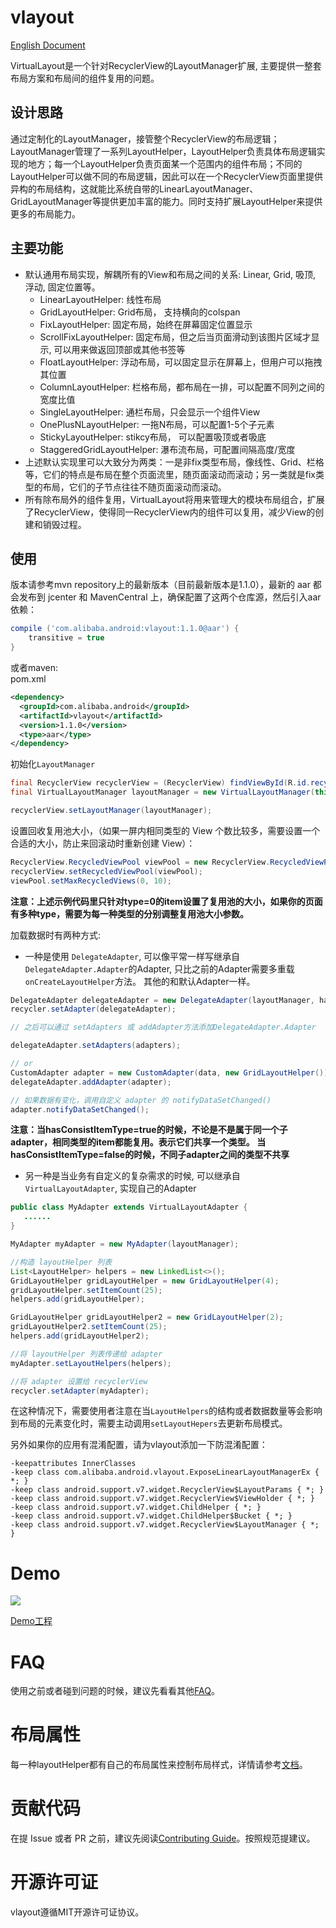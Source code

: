# vlayout

[English Document](README.md)

VirtualLayout是一个针对RecyclerView的LayoutManager扩展, 主要提供一整套布局方案和布局间的组件复用的问题。

## 设计思路

通过定制化的LayoutManager，接管整个RecyclerView的布局逻辑；LayoutManager管理了一系列LayoutHelper，LayoutHelper负责具体布局逻辑实现的地方；每一个LayoutHelper负责页面某一个范围内的组件布局；不同的LayoutHelper可以做不同的布局逻辑，因此可以在一个RecyclerView页面里提供异构的布局结构，这就能比系统自带的LinearLayoutManager、GridLayoutManager等提供更加丰富的能力。同时支持扩展LayoutHelper来提供更多的布局能力。

## 主要功能

 * 默认通用布局实现，解耦所有的View和布局之间的关系: Linear, Grid, 吸顶, 浮动, 固定位置等。
	* LinearLayoutHelper: 线性布局
	* GridLayoutHelper:  Grid布局， 支持横向的colspan
	* FixLayoutHelper: 固定布局，始终在屏幕固定位置显示
	* ScrollFixLayoutHelper: 固定布局，但之后当页面滑动到该图片区域才显示, 可以用来做返回顶部或其他书签等
	* FloatLayoutHelper: 浮动布局，可以固定显示在屏幕上，但用户可以拖拽其位置
	* ColumnLayoutHelper: 栏格布局，都布局在一排，可以配置不同列之间的宽度比值
	* SingleLayoutHelper: 通栏布局，只会显示一个组件View
	* OnePlusNLayoutHelper: 一拖N布局，可以配置1-5个子元素
	* StickyLayoutHelper: stikcy布局， 可以配置吸顶或者吸底
	* StaggeredGridLayoutHelper: 瀑布流布局，可配置间隔高度/宽度
 * 上述默认实现里可以大致分为两类：一是非fix类型布局，像线性、Grid、栏格等，它们的特点是布局在整个页面流里，随页面滚动而滚动；另一类就是fix类型的布局，它们的子节点往往不随页面滚动而滚动。
 * 所有除布局外的组件复用，VirtualLayout将用来管理大的模块布局组合，扩展了RecyclerView，使得同一RecyclerView内的组件可以复用，减少View的创建和销毁过程。


## 使用

版本请参考mvn repository上的最新版本（目前最新版本是1.1.0），最新的 aar 都会发布到 jcenter 和 MavenCentral 上，确保配置了这两个仓库源，然后引入aar依赖：

``` gradle 
compile ('com.alibaba.android:vlayout:1.1.0@aar') {
	transitive = true
}
```

或者maven:  
pom.xml
``` xml
<dependency>
  <groupId>com.alibaba.android</groupId>
  <artifactId>vlayout</artifactId>
  <version>1.1.0</version>
  <type>aar</type>
</dependency>
```


初始化```LayoutManager```

``` java
final RecyclerView recyclerView = (RecyclerView) findViewById(R.id.recycler_view);
final VirtualLayoutManager layoutManager = new VirtualLayoutManager(this);

recyclerView.setLayoutManager(layoutManager);
```

设置回收复用池大小，（如果一屏内相同类型的 View 个数比较多，需要设置一个合适的大小，防止来回滚动时重新创建 View）：

``` java
RecyclerView.RecycledViewPool viewPool = new RecyclerView.RecycledViewPool();
recyclerView.setRecycledViewPool(viewPool);
viewPool.setMaxRecycledViews(0, 10);

```

**注意：上述示例代码里只针对type=0的item设置了复用池的大小，如果你的页面有多种type，需要为每一种类型的分别调整复用池大小参数。**

加载数据时有两种方式:

* 一种是使用 ```DelegateAdapter```, 可以像平常一样写继承自```DelegateAdapter.Adapter```的Adapter, 只比之前的Adapter需要多重载```onCreateLayoutHelper```方法。
其他的和默认Adapter一样。

``` java
DelegateAdapter delegateAdapter = new DelegateAdapter(layoutManager, hasConsistItemType);
recycler.setAdapter(delegateAdapter);

// 之后可以通过 setAdapters 或 addAdapter方法添加DelegateAdapter.Adapter

delegateAdapter.setAdapters(adapters);

// or
CustomAdapter adapter = new CustomAdapter(data, new GridLayoutHelper());
delegateAdapter.addAdapter(adapter);

// 如果数据有变化，调用自定义 adapter 的 notifyDataSetChanged()
adapter.notifyDataSetChanged();
```
**注意：当hasConsistItemType=true的时候，不论是不是属于同一个子adapter，相同类型的item都能复用。表示它们共享一个类型。
当hasConsistItemType=false的时候，不同子adapter之间的类型不共享**

* 另一种是当业务有自定义的复杂需求的时候, 可以继承自```VirtualLayoutAdapter```, 实现自己的Adapter

``` java
public class MyAdapter extends VirtualLayoutAdapter {
   ......
}

MyAdapter myAdapter = new MyAdapter(layoutManager);

//构造 layoutHelper 列表
List<LayoutHelper> helpers = new LinkedList<>();
GridLayoutHelper gridLayoutHelper = new GridLayoutHelper(4);
gridLayoutHelper.setItemCount(25);
helpers.add(gridLayoutHelper);

GridLayoutHelper gridLayoutHelper2 = new GridLayoutHelper(2);
gridLayoutHelper2.setItemCount(25);
helpers.add(gridLayoutHelper2);

//将 layoutHelper 列表传递给 adapter
myAdapter.setLayoutHelpers(helpers);

//将 adapter 设置给 recyclerView
recycler.setAdapter(myAdapter);

```

在这种情况下，需要使用者注意在当```LayoutHelpers```的结构或者数据数量等会影响到布局的元素变化时，需要主动调用```setLayoutHepers```去更新布局模式。

另外如果你的应用有混淆配置，请为vlayout添加一下防混淆配置：

```
-keepattributes InnerClasses
-keep class com.alibaba.android.vlayout.ExposeLinearLayoutManagerEx { *; }
-keep class android.support.v7.widget.RecyclerView$LayoutParams { *; }
-keep class android.support.v7.widget.RecyclerView$ViewHolder { *; }
-keep class android.support.v7.widget.ChildHelper { *; }
-keep class android.support.v7.widget.ChildHelper$Bucket { *; }
-keep class android.support.v7.widget.RecyclerView$LayoutManager { *; }
```

# Demo

![](http://img3.tbcdn.cn/L1/461/1/1b9bfb42009047f75cee08ae741505de2c74ac0a)

[Demo工程](https://github.com/alibaba/vlayout/tree/master/examples)

# FAQ

使用之前或者碰到问题的时候，建议先看看其他[FAQ](docs/VLayoutFAQ.md)。

# 布局属性

每一种layoutHelper都有自己的布局属性来控制布局样式，详情请参考[文档](docs/ATTRIBUTES-ch.md)。

# 贡献代码

在提 Issue 或者 PR 之前，建议先阅读[Contributing Guide](CONTRIBUTING.md)。按照规范提建议。

# 开源许可证

vlayout遵循MIT开源许可证协议。
